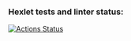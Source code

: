 ### Hexlet tests and linter status:
[![Actions Status](https://github.com/AntonKondrat7/qa-engineer-project-84/workflows/hexlet-check/badge.svg)](https://github.com/AntonKondrat7/qa-engineer-project-84/actions)